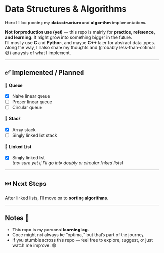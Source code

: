 # Data Structures & Algorithms

Here I’ll be posting my **data structure** and **algorithm** implementations.  

**Not for production use (yet)** — this repo is mainly for **practice, reference, and learning**.
It might grow into something bigger in the future.  
I’ll mostly use **C** and **Python**, and maybe **C++** later for abstract data types.
Along the way, I’ll also share my thoughts and (probably less-than-optimal 😅) analysis of what I implement.  

---

## ✅ Implemented / Planned

#### 🔹 Queue
- [x] Naive linear queue  
- [ ] Proper linear queue  
- [ ] Circular queue  

#### 🔹 Stack
- [x] Array stack  
- [ ] Singly linked list stack  

#### 🔹 Linked List
- [x] Singly linked list  
  *(not sure yet if I’ll go into doubly or circular linked lists)*  

---

## ⏭️ Next Steps
After linked lists, I’ll move on to **sorting algorithms**.  

---

## Notes 📝
- This repo is my personal **learning log**.  
- Code might not always be “optimal,” but that’s part of the journey.  
- If you stumble across this repo — feel free to explore, suggest, or just watch me improve. 😄
